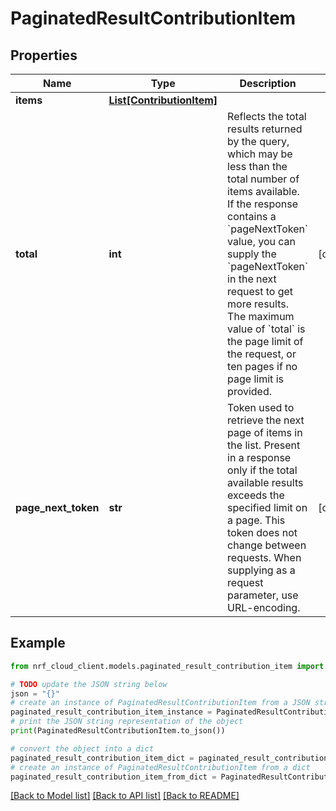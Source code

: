 # PaginatedResultContributionItem


## Properties

Name | Type | Description | Notes
------------ | ------------- | ------------- | -------------
**items** | [**List[ContributionItem]**](ContributionItem.md) |  | 
**total** | **int** | Reflects the total results returned by the query, which may be less than the total number of items available. If the response contains a &#x60;pageNextToken&#x60; value, you can supply the &#x60;pageNextToken&#x60; in the next request to get more results. The maximum value of &#x60;total&#x60; is the page limit of the request, or ten pages if no page limit is provided. | [optional] 
**page_next_token** | **str** | Token used to retrieve the next page of items in the list. Present in a response only if the total available results exceeds the specified limit on a page. This token does not change between requests. When supplying as a request parameter, use URL-encoding. | [optional] 

## Example

```python
from nrf_cloud_client.models.paginated_result_contribution_item import PaginatedResultContributionItem

# TODO update the JSON string below
json = "{}"
# create an instance of PaginatedResultContributionItem from a JSON string
paginated_result_contribution_item_instance = PaginatedResultContributionItem.from_json(json)
# print the JSON string representation of the object
print(PaginatedResultContributionItem.to_json())

# convert the object into a dict
paginated_result_contribution_item_dict = paginated_result_contribution_item_instance.to_dict()
# create an instance of PaginatedResultContributionItem from a dict
paginated_result_contribution_item_from_dict = PaginatedResultContributionItem.from_dict(paginated_result_contribution_item_dict)
```
[[Back to Model list]](../README.md#documentation-for-models) [[Back to API list]](../README.md#documentation-for-api-endpoints) [[Back to README]](../README.md)


